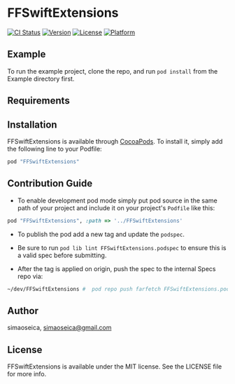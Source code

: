 # FFSwiftExtensions

[![CI Status](http://img.shields.io/travis/simaoseica/FFSwiftExtensions.svg?style=flat)](https://travis-ci.org/simaoseica/FFSwiftExtensions)
[![Version](https://img.shields.io/cocoapods/v/FFSwiftExtensions.svg?style=flat)](http://cocoapods.org/pods/FFSwiftExtensions)
[![License](https://img.shields.io/cocoapods/l/FFSwiftExtensions.svg?style=flat)](http://cocoapods.org/pods/FFSwiftExtensions)
[![Platform](https://img.shields.io/cocoapods/p/FFSwiftExtensions.svg?style=flat)](http://cocoapods.org/pods/FFSwiftExtensions)

## Example

To run the example project, clone the repo, and run `pod install` from the Example directory first.

## Requirements

## Installation

FFSwiftExtensions is available through [CocoaPods](http://cocoapods.org). To install
it, simply add the following line to your Podfile:

```ruby
pod "FFSwiftExtensions"
```


## Contribution Guide

* To enable development pod mode simply put pod source in the same path of your project and include it on your project's `Podfile` like this:

```ruby
pod "FFSwiftExtensions", :path => '../FFSwiftExtensions'
```

* To publish the pod add a new tag and update the `podspec`.

* Be sure to run `pod lib lint FFSwiftExtensions.podspec` to ensure this is a valid spec before submitting.

* After the tag is applied on origin, push the spec to the internal Specs repo via:

```bash
~/dev/FFSwiftExtensions #  pod repo push farfetch FFSwiftExtensions.podspec  --private
```

## Author

simaoseica, simaoseica@gmail.com

## License

FFSwiftExtensions is available under the MIT license. See the LICENSE file for more info.

